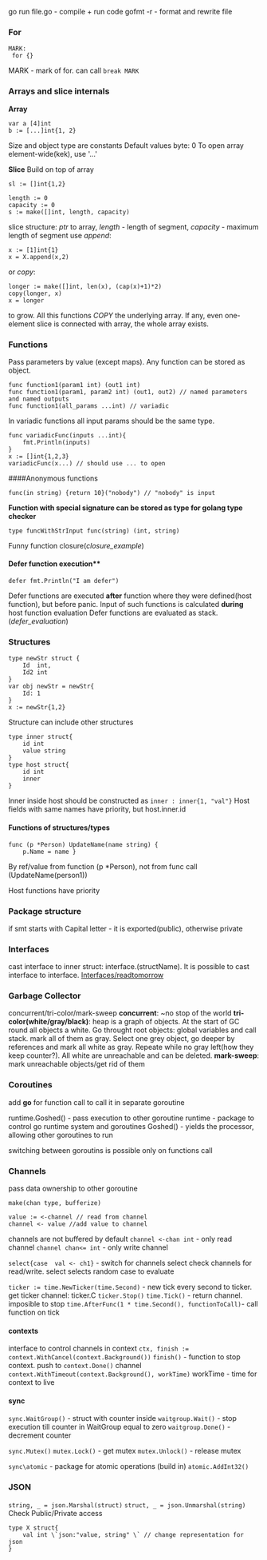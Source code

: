 go run file.go - compile + run code
gofmt -r  - format and rewrite file 

### For

```
MARK:
 for {}
```
MARK - mark of for. can call ```break MARK ```

### Arrays and slice internals

**Array**
```golang
var a [4]int
b := [...]int{1, 2}
```
Size and object type are constants
Default values
byte: 0
To open array element-wide(kek), use '...'

**Slice**
Build on top of array
```
sl := []int{1,2}

length := 0
capacity := 0
s := make([]int, length, capacity)
```
slice structure: *ptr* to array, *length* - length of segment, *capacity* - maximum length of segment
use *append*:
```
x := [1]int{1}
x = X.append(x,2)
```
or *copy*:
```
longer := make([]int, len(x), (cap(x)+1)*2)
copy(longer, x)
x = longer
```
to grow. All this functions *COPY* the underlying array. 
If any, even one-element slice is connected with array, the whole array exists.

### Functions
Pass parameters by value (except maps).
Any function can be stored as object.

```
func function1(param1 int) (out1 int)
func function1(param1, param2 int) (out1, out2) // named parameters and named outputs
func function1(all_params ...int) // variadic
```
In variadic functions all input params should be the same type.
```
func variadicFunc(inputs ...int){
	fmt.Println(inputs)
}
x := []int{1,2,3}
variadicFunc(x...) // should use ... to open
```

####Anonymous functions
```
func(in string) {return 10}("nobody") // "nobody" is input

```

**Function with special signature can be stored as type for golang type checker**
```
type funcWithStrInput func(string) (int, string)
```
Funny function closure(*closure_example*)

#### Defer function execution**
```
defer fmt.Println("I am defer")
```
Defer functions are executed **after** function where they were defined(host function), but before panic.
Input of such functions is calculated **during** host function evaluation
Defer functions are evaluated as stack. (*defer_evaluation*)

### Structures
```
type newStr struct {
	Id 	int,
	Id2 int
}
var obj newStr = newStr{
	Id: 1
}
x := newStr{1,2}
```
Structure can include other structures
```
type inner struct{
	id int 
	value string
}
type host struct{
	id int
	inner
}
```
Inner inside host should be constructed as  ```inner : inner{1, "val"}```
Host fields with same names have priority, but host.inner.id 

#### Functions of structures/types

```
func (p *Person) UpdateName(name string) {
	p.Name = name }
```
By ref/value from function (p \*Person), not from func call (UpdateName(person1))

Host functions have priority


### Package structure
if smt starts with Capital letter - it is exported(public), otherwise private

### Interfaces

cast interface to inner struct: interface.(structName). It is possible to cast interface to interface.
[Interfaces/readtomorrow](https://www.tapirgames.com/blog/golang-interface-implementation)

### Garbage Collector
concurrent/tri-color/mark-sweep
**concurrent**:  ~no stop of the world 
**tri-color(white/gray/black)**: heap is a graph of objects. At the start of GC round all objects a white. Go throught root objects: global variables and call stack. mark all of them as gray. Select one grey object, go deeper by references and mark all white as gray. Repeate while no gray left(how they keep counter?). All white are unreachable and can be deleted.
**mark-sweep**: mark unreachable objects/get rid of them


### Coroutines
add **go** for function call to call it in separate goroutine

runtime.Goshed() - pass execution to other goroutine
runtime - package to control go runtime system and goroutines
Goshed() - yields the processor, allowing other goroutines to run

switching between goroutins is possible only on functions call

### Channels
pass data ownership to other goroutine
```golang
make(chan type, bufferize)

value := <-channel // read from channel
channel <- value //add value to channel
```
channels are not buffered by default
```channel <-chan int``` - only read channel
```channel chan<= int``` - only write channel

```select{case  val <- ch1}``` - switch for channels
select check channels for read/write.
select selects random case to evaluate

```ticker := time.NewTicker(time.Second)``` - new tick every second to ticker. 
get ticker channel: ticker.C 
```ticker.Stop()```
```time.Tick()``` - return channel. imposible to stop
```time.AfterFunc(1 * time.Second(), functionToCall)```- call function on tick

#### contexts
interface to control channels in context
```ctx, finish := context.WithCancel(context.Background())```
```finish()``` - function to stop context. push to ```context.Done()``` channel
```context.WithTimeout(context.Background(), workTime)```
workTime - time for context to live

#### sync
```sync.WaitGroup()``` - struct with counter inside
```waitgroup.Wait()``` - stop execution till counter in WaitGroup equal to zero
```waitgroup.Done()``` - decrement counter

```sync.Mutex()```
```mutex.Lock()``` - get mutex
```mutex.Unlock()``` - release mutex

```sync\atomic``` - package for atomic operations (build in)
```atomic.AddInt32()```

### JSON

```string, _ = json.Marshal(struct)```
```struct, _ = json.Unmarshal(string)```
Check Public/Private access
```
type X struct{
	val int \`json:"value, string" \` // change representation for json
}
```

